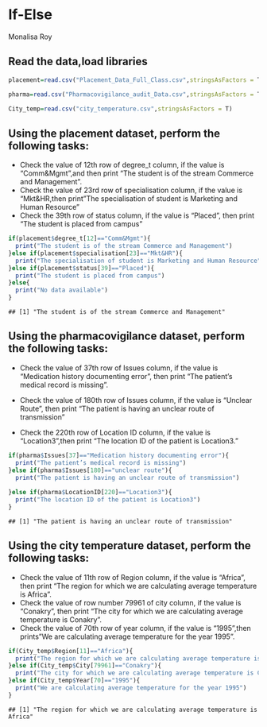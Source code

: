 If-Else
================
Monalisa Roy

## Read the data,load libraries

``` r
placement=read.csv("Placement_Data_Full_Class.csv",stringsAsFactors = T)

pharma=read.csv("Pharmacovigilance_audit_Data.csv",stringsAsFactors = T)

City_temp=read.csv("city_temperature.csv",stringsAsFactors = T)
```

## Using the placement dataset, perform the following tasks:

-   Check the value of 12th row of degree_t column, if the value is
    “Comm&Mgmt”,and then print “The student is of the stream Commerce
    and Management”.
-   Check the value of 23rd row of specialisation column, if the value
    is “Mkt&HR,then print”The specialisation of student is Marketing and
    Human Resource”
-   Check the 39th row of status column, if the value is “Placed”, then
    print “The student is placed from campus”

``` r
if(placement$degree_t[12]=="Comm&Mgmt"){
  print("The student is of the stream Commerce and Management")
}else if(placement$specialisation[23]=="Mkt&HR"){
  print("The specialisation of student is Marketing and Human Resource")
}else if(placement$status[39]=="Placed"){
  print("The student is placed from campus")
}else{
  print("No data available")
} 
```

    ## [1] "The student is of the stream Commerce and Management"

## Using the pharmacovigilance dataset, perform the following tasks:

-   Check the value of 37th row of Issues column, if the value is
    “Medication history documenting error”, then print “The patient’s
    medical record is missing”.

-   Check the value of 180th row of Issues column, if the value is
    “Unclear Route”, then print “The patient is having an unclear route
    of transmission”

-   Check the 220th row of Location ID column, if the value is
    “Location3”,then print “The location ID of the patient is
    Location3.”

``` r
if(pharma$Issues[37]=="Medication history documenting error"){
  print("The patient’s medical record is missing")
}else if(pharma$Issues[180]=="unclear route"){
  print("The patient is having an unclear route of transmission")
    
}else if(pharma$LocationID[220]=="Location3"){
  print("The location ID of the patient is Location3")
} 
```

    ## [1] "The patient is having an unclear route of transmission"

## Using the city temperature dataset, perform the following tasks:

-   Check the value of 11th row of Region column, if the value is
    “Africa”, then print “The region for which we are calculating
    average temperature is Africa”.
-   Check the value of row number 79961 of city column, if the value is
    “Conakry”, then print “The city for which we are calculating average
    temperature is Conakry”.
-   Check the value of 70th row of year column, if the value is
    “1995”,then prints”We are calculating average temperature for the
    year 1995”.

``` r
if(City_temp$Region[11]=="Africa"){
  print("The region for which we are calculating average temperature is Africa")
}else if(City_temp$City[79961]=="Conakry"){
  print("The city for which we are calculating average temperature is Conakry")
}else if(City_temp$Year[70]=="1995"){
  print("We are calculating average temperature for the year 1995")
}
```

    ## [1] "The region for which we are calculating average temperature is Africa"
